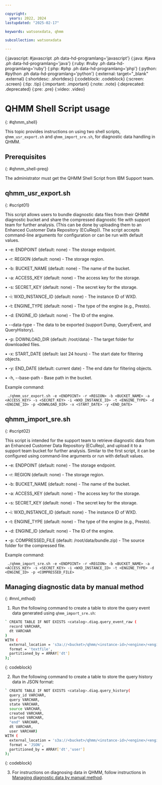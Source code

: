 ```yaml
---

copyright:
  years: 2022, 2024
lastupdated: "2025-02-17"

keywords: watsonxdata, qhmm

subcollection: watsonxdata

---
```


{:javascript: #javascript .ph data-hd-programlang='javascript'}
{:java: #java .ph data-hd-programlang='java'}
{:ruby: #ruby .ph data-hd-programlang='ruby'}
{:php: #php .ph data-hd-programlang='php'}
{:python: #python .ph data-hd-programlang='python'}
{:external: target="_blank" .external}
{:shortdesc: .shortdesc}
{:codeblock: .codeblock}
{:screen: .screen}
{:tip: .tip}
{:important: .important}
{:note: .note}
{:deprecated: .deprecated}
{:pre: .pre}
{:video: .video}

# QHMM Shell Script usage
{: #qhmm_shell}

This topic provides instructions on using two shell scripts, `qhmm_usr_export.sh` and `qhmm_import_sre.sh`, for diagnostic data handling in QHMM.

## Prerequisites
{: #qhmm_shell-preq}

The administrator must get the QHMM Shell Script from IBM Support team.


## qhmm_usr_export.sh
{: #script01}

This script allows users to bundle diagnostic data files from their QHMM diagnostic bucket and share the compressed diagnostic file with support team for further analysis. (This can be done by uploading them to an Enhanced Customer Data Repository (ECuRep)). The script accepts command-line arguments for configuration or can be run with default values.

•	-e: ENDPOINT (default: none) - The storage endpoint.

•	-r: REGION (default: none) - The storage region.

•	-b: BUCKET_NAME (default: none) - The name of the bucket.

•	-a: ACCESS_KEY (default: none) - The access key for the storage.

•	-s: SECRET_KEY (default: none) - The secret key for the storage.

•	-i: WXD_INSTANCE_ID (default: none) - The instance ID of WXD.

•	-t: ENGINE_TYPE (default: none) - The type of the engine (e.g., Presto).

•	-d: ENGINE_ID (default: none) - The ID of the engine.

•	--data-type - The data to be exported (support Dump, QueryEvent, and QueryHistory).

•	-p: DOWNLOAD_DIR (default: /root/data) - The target folder for downloaded files.

•	-x: START_DATE (default: last 24 hours) - The start date for filtering objects.

•	-y: END_DATE (default: current date) - The end date for filtering objects.

•	-h, --base-path - Base path in the bucket.


Example command:

` ./qhmm_usr_export.sh -e <ENDPOINT> -r <REGION> -b <BUCKET_NAME> -a <ACCESS_KEY> -s <SECRET_KEY> -i <WXD_INSTANCE_ID> -t <ENGINE_TYPE> -d <ENGINE_ID> -p <DOWNLOAD_DIR> -x <START_DATE> -y <END_DATE>`

## qhmm_import_sre.sh
{: #script02}

This script is intended for the support team to retrieve diagnostic data from an Enhanced Customer Data Repository (ECuRep), and upload it to a support team bucket for further analysis. Similar to the first script, it can be configured using command-line arguments or run with default values.

•	-e: ENDPOINT (default: none) - The storage endpoint.

•	-r: REGION (default: none) - The storage region.

•	-b: BUCKET_NAME (default: none) - The name of the bucket.

•	-a: ACCESS_KEY (default: none) - The access key for the storage.

•	-s: SECRET_KEY (default: none) - The secret key for the storage.

•	-i: WXD_INSTANCE_ID (default: none) - The instance ID of WXD.

•	-t: ENGINE_TYPE (default: none) - The type of the engine (e.g., Presto).

•	-d: ENGINE_ID (default: none) - The ID of the engine.

•	-p: COMPRESSED_FILE (default: /root/data/bundle.zip) - The source folder for the compressed file.


Example command:

` ./qhmm_import_sre.sh -e <ENDPOINT> -r <REGION> -b <BUCKET_NAME> -a <ACCESS_KEY> -s <SECRET_KEY> -i <WXD_INSTANCE_ID> -t <ENGINE_TYPE> -d <ENGINE_ID> -p <COMPRESSED_FILE>`


## Managing diagnostic data by manual method
{: #mnl_mthod}

1.	Run the following command to create a table to store the query event data generated using `qhmm_import_sre.sh`:


``` bash
` CREATE TABLE IF NOT EXISTS <catalog>.diag.query_event_raw (
  record VARCHAR,
  dt VARCHAR
)
WITH (
  external_location = 's3a://<bucket>/qhmm/<instance-id>/<engine>/<engine-id>/QueryEvent/',
  format = 'textfile',
  partitioned_by = ARRAY['dt']
);`
```
{: codeblock}

2.	Run the following command to create a table to store the query history data in JSON format:

``` bash
` CREATE TABLE IF NOT EXISTS <catalog>.diag.query_history(
  query_id VARCHAR,
  query VARCHAR,
  state VARCHAR,
  source VARCHAR,
  created VARCHAR,
  started VARCHAR,
  "end" VARCHAR,
  dt VARCHAR,
  user VARCHAR)
WITH (
  external_location = 's3a://<bucket>/qhmm/<instance-id>/<engine>/<engine-id>/QueryHistory/',
  format = 'JSON',
  partitioned_by = ARRAY['dt','user']
);`
```
{: codeblock}

3.	For instructions on diagnosing data in QHMM, follow instructions in [Managing diagnostic data by manual method]({{site.data.keyword.ref-mon_mng-link}}).
